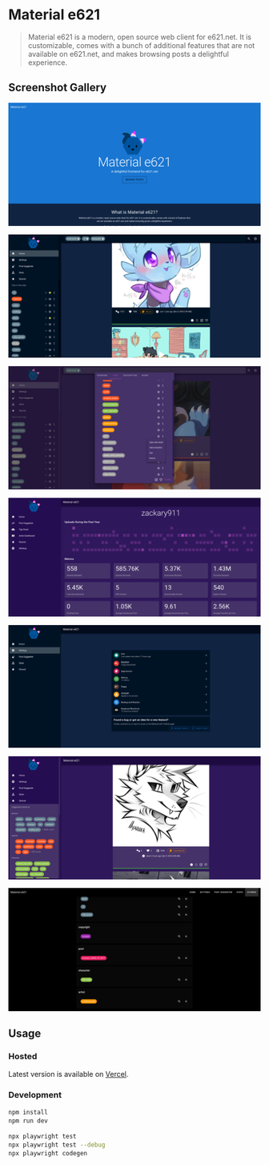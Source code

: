 # Material e621

> Material e621 is a modern, open source web client for e621.net. It is customizable, comes with a bunch of additional features that are not available on e621.net, and makes browsing posts a delightful experience.

## Screenshot Gallery

[![Material e621 - Landing Page](./screenshots/material-e621-screenshot-landing-page.png)](https://material-e621.vercel.app/)

[![Material e621 - Posts](./screenshots/material-e621-screenshot-posts-page.png)](https://material-e621.vercel.app/)

[![Material e621 - Details](./screenshots/material-e621-screenshot-post-details.png)](https://material-e621.vercel.app/)

[![Material e621 - Artist Dashboard](./screenshots/material-e621-screenshot-artist-dashboard-post-overview.png)](https://material-e621.vercel.app/)

[![Material e621 - Settings](./screenshots/material-e621-screenshot-settings-page.png)](https://material-e621.vercel.app/)

[![Material e621 - Recommendations](./screenshots/material-e621-screenshot-post-recommendations.png)](https://material-e621.vercel.app/)

[![Material e621 - Starred Tags](./screenshots/material-e621-screenshot-starred-tags.png)](https://material-e621.vercel.app/)

## Usage

### Hosted

Latest version is available on [Vercel](https://material-e621.vercel.app/).

### Development

```bash
npm install
npm run dev
```

```bash
npx playwright test
npx playwright test --debug
npx playwright codegen
```
